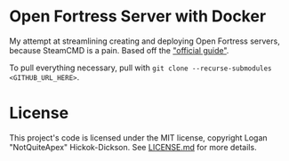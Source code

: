 # Open Fortress Server with Docker
My attempt at streamlining creating and deploying Open Fortress servers, because SteamCMD is a pain. Based off the ["official guide"](https://steamcommunity.com/sharedfiles/filedetails/?id=2090433448).

To pull everything necessary, pull with `git clone --recurse-submodules <GITHUB_URL_HERE>`.

# License
This project's code is licensed under the MIT license, copyright Logan "NotQuiteApex" Hickok-Dickson. See [LICENSE.md](LICENSE.md) for more details. 
